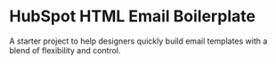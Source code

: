 # HubSpot HTML Email Boilerplate

A starter project to help designers quickly build email templates with a blend of flexibility and control.
